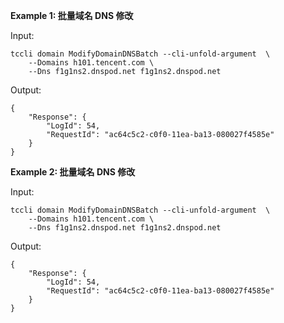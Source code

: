 **Example 1: 批量域名 DNS 修改**



Input: 

```
tccli domain ModifyDomainDNSBatch --cli-unfold-argument  \
    --Domains h101.tencent.com \
    --Dns f1g1ns2.dnspod.net f1g1ns2.dnspod.net
```

Output: 
```
{
    "Response": {
        "LogId": 54,
        "RequestId": "ac64c5c2-c0f0-11ea-ba13-080027f4585e"
    }
}
```

**Example 2: 批量域名 DNS 修改**



Input: 

```
tccli domain ModifyDomainDNSBatch --cli-unfold-argument  \
    --Domains h101.tencent.com \
    --Dns f1g1ns2.dnspod.net f1g1ns2.dnspod.net
```

Output: 
```
{
    "Response": {
        "LogId": 54,
        "RequestId": "ac64c5c2-c0f0-11ea-ba13-080027f4585e"
    }
}
```

